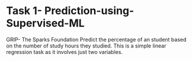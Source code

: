 # Task 1- Prediction-using-Supervised-ML
GRIP- The Sparks Foundation
Predict the percentage of an student based on the number of study hours they studied. This is a simple linear regression task as it involves just two variables.

